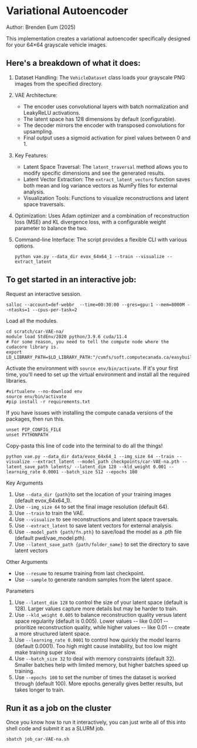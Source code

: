# Variational Autoencoder
Author: Brenden Eum (2025)

This implementation creates a variational autoencoder specifically designed for your 64×64 grayscale vehicle images. 


## Here's a breakdown of what it does:

1. Dataset Handling: The `VehicleDataset` class loads your grayscale PNG images from the specified directory.

2. VAE Architecture:

    - The encoder uses convolutional layers with batch normalization and LeakyReLU activations.
    - The latent space has 128 dimensions by default (configurable).
    - The decoder mirrors the encoder with transposed convolutions for upsampling.
    - Final output uses a sigmoid activation for pixel values between 0 and 1.

3. Key Features:

    - Latent Space Traversal: The `latent_traversal` method allows you to modify specific dimensions and see the generated results.
    - Latent Vector Extraction: The `extract_latent_vectors` function saves both mean and log variance vectors as NumPy files for external analysis.
    - Visualization Tools: Functions to visualize reconstructions and latent space traversals.

4. Optimization: Uses Adam optimizer and a combination of reconstruction loss (MSE) and KL divergence loss, with a configurable weight parameter to balance the two.

5. Command-line Interface: The script provides a flexible CLI with various options.
    ```
    python vae.py --data_dir evox_64x64_1 --train --visualize --extract_latent
    ```


## To get started in an interactive job:

Request an interactive session.

```
salloc --account=def-webbr  --time=00:30:00 --gres=gpu:1 --mem=8000M --ntasks=1 --cpus-per-task=2
```

Load all the modules.

```
cd scratch/car-VAE-na/
module load StdEnv/2020 python/3.9.6 cuda/11.4
# For some reason, you need to tell the compute node where the cudacore library is.
export LD_LIBRARY_PATH=$LD_LIBRARY_PATH:"/cvmfs/soft.computecanada.ca/easybuild/software/2020/Core/cudacore/11.4.2/lib/"
```

Activate the environment with `source env/bin/activate`. If it's your first time, you'll need to set up the virtual environment and install all the required libraries.

```
#virtualenv --no-download env
source env/bin/activate
#pip install -r requirements.txt
```

If you have issues with installing the compute canada versions of the packages, then run this.

```
unset PIP_CONFIG_FILE
unset PYTHONPATH
```

Copy-pasta this line of code into the terminal to do all the things!

```
python vae.py --data_dir data/evox_64x64_1 --img_size 64 --train --visualize --extract_latent --model_path checkpoints/car-VAE-na.pth --latent_save_path latents/ --latent_dim 128 --kld_weight 0.001 --learning_rate 0.0001 --batch_size 512 --epochs 100
```

Key Arguments

1. Use `--data_dir {path}`to set the location of your training images (default evox_64x64_1).
2. Use `--img_size 64` to set the final image resolution (default 64).
3. Use `--train` to train the VAE.
4. Use `--visualize` to see reconstructions and latent space traversals.
5. Use `--extract_latent` to save latent vectors for external analysis.
6. Use `--model_path {path/fn.pth}` to save/load the model as a .pth file (default pwd/vae_model.pth).
7. Use `--latent_save_path {path/folder_name}` to set the directory to save latent vectors

Other Arguments

- Use `--resume` to resume training from last checkpoint.
- Use `--sample` to generate random samples from the latent space.


Parameters

1. Use `--latent_dim 128` to control the size of your latent space (default is 128). Larger values capture more details but may be harder to train.
2. Use `--kld_weight 0.005` to balance reconstruction quality versus latent space regularity (default is 0.005). Lower values -- like 0.001 -- prioritize reconstruction quality, while higher values -- like 0.01 -- create a more structured latent space.
3. Use `--learning_rate 0.0001` to control how quickly the model learns (default 0.0001). Too high might cause instability, but too low might make training super slow.
4. Use `--batch_size 32` to deal with memory constraints (default 32). Smaller batches help with limited memory, but higher batches speed up training.
5. Use `--epochs 100` to set the number of times the dataset is worked through (default 100). More epochs generally gives better results, but takes longer to train.


## Run it as a job on the cluster

Once you know how to run it interactively, you can just write all of this into shell code and submit it as a SLURM job.

```
sbatch job_car-VAE-na.sh
```